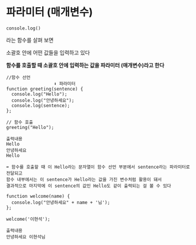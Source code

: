 # 파라미터 (매개변수)

```
console.log()
```
라는 함수를 살펴 보면

소괄호 안에 어떤 값들을 입력하고 있다

**함수를 호출할 때 소괄호 안에 입력하는 값을 파라미터 (매개변수)라고 한다**

```
//함수 선언
                  ⬇️ 파라미터
function greeting(sentence) {
  console.log("Hello");
  console.log("안녕하세요");
  console.log(sentence);
};

// 함수 호출
greeting("Hello");

출력내용
Hello
안녕하세요
Hello

➡️ 함수를 호출할 때 이 Hello라는 문자열이 함수 선언 부분에서 sentence라는 파라미터로 전달되고 
함수 내부에서는 이 sentence가 Hello라는 값을 가진 변수처럼 활용이 돼서 
결과적으로 마지막에 이 sentence의 값인 Hello도 같이 출력되는 걸 볼 수 있다
```

```
function welcome(name) {
  console.log("안녕하세요" + name + '님');
};

welcome('이현석');

출력내용
안녕하세요 이현석님
```
